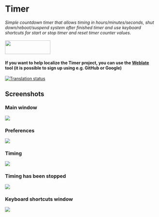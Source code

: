 <h1>Timer</h1>
<i>Simple countdown timer that allows timing in hours/minutes/seconds, shut down/reboot/suspend system after finished timer and use keyboard shortcuts for start or stop timer and reset timer counter values.</i>
<br>
<br>
<a href="https://flathub.org/apps/details/com.github.vikdevelop.timer"><img src="https://flathub.org/assets/badges/flathub-badge-en.png" width=150 height=45></a>
<h4>If you want to help localize the Timer project, you can use the <a href="https://hosted.weblate.org/projects/vikdevelop/timer/">Weblate</a> tool (it is possible to sign up using e.g. GitHub or Google) </h4>

<a href="https://hosted.weblate.org/engage/vikdevelop/">
<img src="https://hosted.weblate.org/widgets/vikdevelop/-/287x66-grey.png" alt="Translation status" />
</a>

<h2>Screenshots</h2>
<h3>Main window</h3>
<img src=https://raw.githubusercontent.com/vikdevelop/timer/main/img/timer-gtk4_2-6_1.png>

<h3>Preferences</h3>
<img src=https://raw.githubusercontent.com/vikdevelop/timer/main/img/timer-gtk4_2-6_2.png>

<h3>Timing</h3>
<img src=https://raw.githubusercontent.com/vikdevelop/timer/main/img/timer-gtk4_2-6_3.png>

<h3>Timing has been stopped</h3>
<img src=https://raw.githubusercontent.com/vikdevelop/timer/main/img/timer-gtk4_2-6_4.png>

<h3>Keyboard shortcuts window</h3>
<img src=https://raw.githubusercontent.com/vikdevelop/timer/main/img/timer-gtk4_2-6_5.png>
